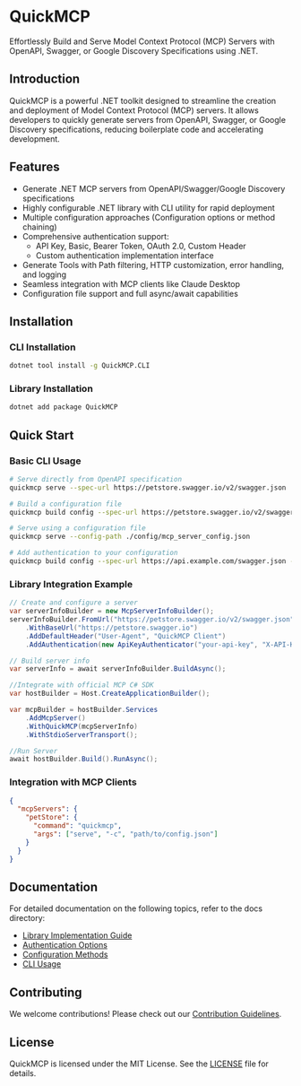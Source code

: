 # QuickMCP

Effortlessly Build and Serve Model Context Protocol (MCP) Servers with OpenAPI, Swagger, or Google Discovery Specifications using .NET.

## Introduction

QuickMCP is a powerful .NET toolkit designed to streamline the creation and deployment of Model Context Protocol (MCP) servers. It allows developers to quickly generate servers from OpenAPI, Swagger, or Google Discovery specifications, reducing boilerplate code and accelerating development.

## Features

- Generate .NET MCP servers from OpenAPI/Swagger/Google Discovery specifications
- Highly configurable .NET library with CLI utility for rapid deployment
- Multiple configuration approaches (Configuration options or method chaining)
- Comprehensive authentication support:
  - API Key, Basic, Bearer Token, OAuth 2.0, Custom Header
  - Custom authentication implementation interface
- Generate Tools with Path filtering, HTTP customization, error handling, and logging
- Seamless integration with MCP clients like Claude Desktop
- Configuration file support and full async/await capabilities

## Installation

### CLI Installation
```bash
dotnet tool install -g QuickMCP.CLI
```

### Library Installation
```bash
dotnet add package QuickMCP
```

## Quick Start

### Basic CLI Usage
```bash
# Serve directly from OpenAPI specification
quickmcp serve --spec-url https://petstore.swagger.io/v2/swagger.json

# Build a configuration file
quickmcp build config --spec-url https://petstore.swagger.io/v2/swagger.json --output-path ./config

# Serve using a configuration file
quickmcp serve --config-path ./config/mcp_server_config.json

# Add authentication to your configuration
quickmcp build config --spec-url https://api.example.com/swagger.json --auth bearer
```

### Library Integration Example
```csharp
// Create and configure a server
var serverInfoBuilder = new McpServerInfoBuilder();
serverInfoBuilder.FromUrl("https://petstore.swagger.io/v2/swagger.json")
    .WithBaseUrl("https://petstore.swagger.io")
    .AddDefaultHeader("User-Agent", "QuickMCP Client")
    .AddAuthentication(new ApiKeyAuthenticator("your-api-key", "X-API-Key", "header"));

// Build server info
var serverInfo = await serverInfoBuilder.BuildAsync();

//Integrate with official MCP C# SDK
var hostBuilder = Host.CreateApplicationBuilder();

var mcpBuilder = hostBuilder.Services
    .AddMcpServer()
    .WithQuickMCP(mcpServerInfo)
    .WithStdioServerTransport();

//Run Server
await hostBuilder.Build().RunAsync();  
```

### Integration with MCP Clients
```json
{
  "mcpServers": {
    "petStore": {
      "command": "quickmcp",
      "args": ["serve", "-c", "path/to/config.json"]
    }
  }
}
```

## Documentation

For detailed documentation on the following topics, refer to the docs directory:

- [Library Implementation Guide](https://github.com/gunpal5/QuickMCP/wiki/Library-Implementation-Guide)
- [Authentication Options](https://github.com/gunpal5/QuickMCP/wiki/Authentication-Options)
- [Configuration Methods](https://github.com/gunpal5/QuickMCP/wiki/Configuration-Methods)
- [CLI Usage](https://github.com/gunpal5/QuickMCP/wiki/CLI-Usage)

## Contributing

We welcome contributions! Please check out our [Contribution Guidelines](CONTRIBUTING.md).

## License

QuickMCP is licensed under the MIT License. See the [LICENSE](LICENSE) file for details.
